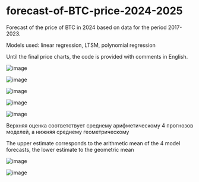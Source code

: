 # forecast-of-BTC-price-2024-2025
Forecast of the price of BTC in 2024 based on data for the period 2017-2023.

Models used: linear regression, LTSM, polynomial regression

Until the final price charts, the code is provided with comments in English.

![image](https://github.com/gppoleshkin/forecast-of-BTC-price-2024-2025/assets/150899409/6962ddf3-fc60-4af1-a6f5-cc96d59b209c)



![image](https://github.com/gppoleshkin/forecast-of-BTC-price-2024-2025/assets/150899409/e5935701-b2c5-449c-8153-7379a93d60d5)



![image](https://github.com/gppoleshkin/forecast-of-BTC-price-2024-2025/assets/150899409/480a3382-4d77-4c65-86f0-ba6cb9043f85)

![image](https://github.com/gppoleshkin/forecast-of-BTC-price-2024-2025/assets/150899409/1b271cb3-25ee-4bf1-a237-f26fdb19f159)

![image](https://github.com/gppoleshkin/forecast-of-BTC-price-2024-2025/assets/150899409/4b829327-cfd8-4681-a0c0-516f5b0efba7)

Верхняя оценка соответствует среднему арифметическому 4 прогнозов моделей, а нижняя среднему геометрическому 

The upper estimate corresponds to the arithmetic mean of the 4 model forecasts, the lower estimate to the geometric mean


![image](https://github.com/gppoleshkin/forecast-of-BTC-price-2024-2025/assets/150899409/e139b7c6-4645-4ca0-9f6c-6a8425a268bb)




![image](https://github.com/gppoleshkin/forecast-of-BTC-price-2024-2025/assets/150899409/dec279ea-ef63-4401-aacd-ce51616cfa14)


